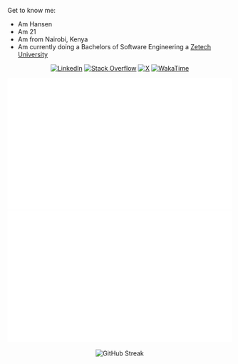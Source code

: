 Get to know me:
 - Am Hansen
 - Am 21
 - Am from Nairobi, Kenya
 - Am currently doing a Bachelors of Software Engineering a [Zetech University](https://www.zetech.ac.ke/)

<div align=center>

[![LinkedIn](https://img.shields.io/badge/Linkedin-black?&logo=linkedin&style=for-the-badge&logoColor=0b62c3)](https://www.linkedin.com/in/samm-hansen/)
[![Stack Overflow](https://img.shields.io/badge/-Stackoverflow-black?style=for-the-badge&logo=stack-overflow)](https://stackoverflow.com/users/23392679/w-t-hansen)
[![X](https://img.shields.io/badge/X-black?style=for-the-badge&logo=x)](https://x.com/t4m4r4x)
[![WakaTime](https://img.shields.io/badge/WakaTime-000000?style=for-the-badge&logo=WakaTime&logoColor=white)](https://wakatime.com/@sammhansen)


![Github stats dark](https://raw.githubusercontent.com/sammhansen/github-stats/master/generated/overview.svg#gh-dark-mode-only)
![Github stats light](https://raw.githubusercontent.com/sammhansen/github-stats/master/generated/overview.svg#gh-light-mode-only)

![GitHub Streak](https://streak-stats.demolab.com?user=sammhansen&theme=dark)
</div>
